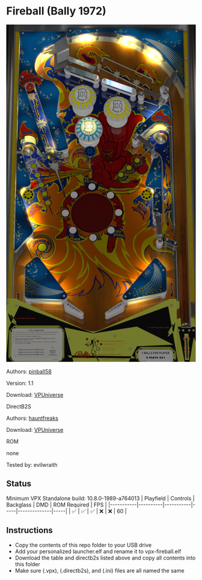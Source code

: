 # Fireball (Bally 1972)

![Table Preview](https://github.com/evilwraith/vpx-images/blob/main/vpx-fireball.png)

Authors: [pinball58](https://vpuniverse.com/profile/12067-pinball58/)

Version: 1.1

Download: [VPUniverse](https://vpuniverse.com/files/file/5513-fireball-bally-1972/)

DirectB2S

Authors: [hauntfreaks](https://vpuniverse.com/profile/5216-hauntfreaks/)

Download: [VPUniverse](https://vpuniverse.com/files/file/20096-fireball-bally-1972-b2s/)

ROM

none

Tested by: evilwraith

## Status 

Minimum VPX Standalone build: 10.8.0-1989-a764013
| Playfield | Controls | Backglass | DMD | ROM Required | FPS | 
|-----------|----------|-----------|-----|--------------|-----|
| :white_check_mark: | :white_check_mark: | :white_check_mark: | :x: | :x: | 60 |

## Instructions

- Copy the contents of this repo folder to your USB drive
- Add your personalized launcher.elf and rename it to vpx-fireball.elf
- Download the table and directb2s listed above and copy all contents into this folder
- Make sure (.vpx), (.directb2s), and (.ini) files are all named the same
